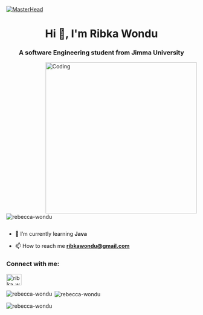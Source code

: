 [![MasterHead](https://1.bp.blogspot.com/-7A4WynwLsM/https://www.google.com/search?q=banner+gif+that+says+software+engineer&sxsrf=ALiCzsZ4q0pPBuUBZA6tup52bRKnnKFdfg:1670447477888&source=lnms&tbm=isch&sa=X&ved=2ahUKEwjC8KPktej7AhXK8LsIHW4xAzsQ_AUoAXoECAIQAw&biw=1370&bih=615&dpr=1)](https://rishavchanda.io)
<h1 align="center">Hi 👋, I'm Ribka Wondu</h1>
<h3 align="center">A software Engineering student from Jimma University</h3>
<img align="right" alt="Coding" width="400" src="https://https://img.freepik.com/premium-vector/programming-concept-woman-programmer-work-web-banner-vector-illustrationxa_163786-1074.jpg?w=">
<p align="left"> <img src="https://komarev.com/ghpvc/?username=rebecca-wondu&label=Profile%20views&color=0e75b6&style=flat" alt="rebecca-wondu" /> </p>

<p align="left"> <a href="https://twitter.com/" target="blank"><img src="https://img.shields.io/twitter/follow/?logo=twitter&style=for-the-badge" alt="" /></a> </p>

- 🌱 I’m currently learning **Java**

- 📫 How to reach me **ribkawondu@gmail.com**

<h3 align="left">Connect with me:</h3>
<p align="left">
<a href="https://instagram.com/ribka_wo" target="blank"><img align="center" src="https://raw.githubusercontent.com/rahuldkjain/github-profile-readme-generator/master/src/images/icons/Social/instagram.svg" alt="ribka_wo" height="30" width="40" /></a>
</p>

<p><img align="left" src="https://github-readme-stats.vercel.app/api/top-langs?username=rebecca-wondu&show_icons=true&locale=en&layout=compact" alt="rebecca-wondu" /></p>

<p>&nbsp;<img align="center" src="https://github-readme-stats.vercel.app/api?username=rebecca-wondu&show_icons=true&locale=en" alt="rebecca-wondu" /></p>

<p><img align="center" src="https://github-readme-streak-stats.herokuapp.com/?user=rebecca-wondu&" alt="rebecca-wondu" /></p>
